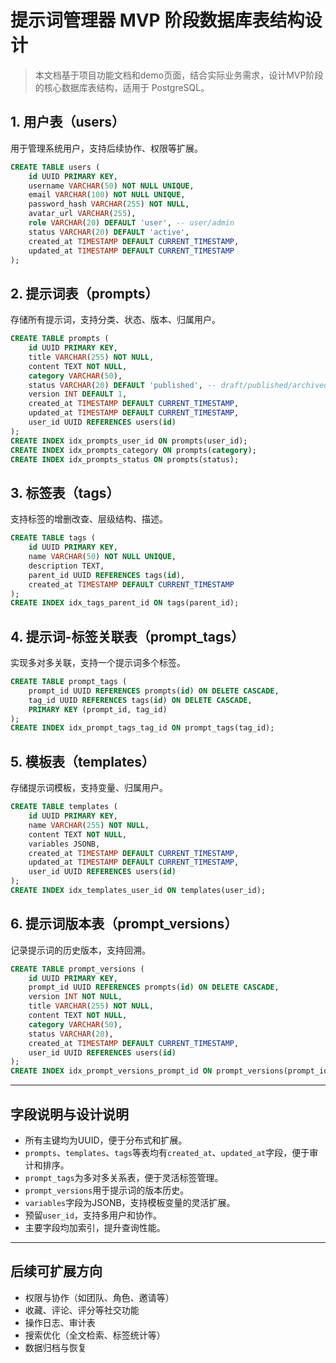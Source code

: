 # 提示词管理器 MVP 阶段数据库表结构设计

> 本文档基于项目功能文档和demo页面，结合实际业务需求，设计MVP阶段的核心数据库表结构，适用于 PostgreSQL。

## 1. 用户表（users）

用于管理系统用户，支持后续协作、权限等扩展。

```sql
CREATE TABLE users (
    id UUID PRIMARY KEY,
    username VARCHAR(50) NOT NULL UNIQUE,
    email VARCHAR(100) NOT NULL UNIQUE,
    password_hash VARCHAR(255) NOT NULL,
    avatar_url VARCHAR(255),
    role VARCHAR(20) DEFAULT 'user', -- user/admin
    status VARCHAR(20) DEFAULT 'active',
    created_at TIMESTAMP DEFAULT CURRENT_TIMESTAMP,
    updated_at TIMESTAMP DEFAULT CURRENT_TIMESTAMP
);
```

## 2. 提示词表（prompts）

存储所有提示词，支持分类、状态、版本、归属用户。

```sql
CREATE TABLE prompts (
    id UUID PRIMARY KEY,
    title VARCHAR(255) NOT NULL,
    content TEXT NOT NULL,
    category VARCHAR(50),
    status VARCHAR(20) DEFAULT 'published', -- draft/published/archived
    version INT DEFAULT 1,
    created_at TIMESTAMP DEFAULT CURRENT_TIMESTAMP,
    updated_at TIMESTAMP DEFAULT CURRENT_TIMESTAMP,
    user_id UUID REFERENCES users(id)
);
CREATE INDEX idx_prompts_user_id ON prompts(user_id);
CREATE INDEX idx_prompts_category ON prompts(category);
CREATE INDEX idx_prompts_status ON prompts(status);
```

## 3. 标签表（tags）

支持标签的增删改查、层级结构、描述。

```sql
CREATE TABLE tags (
    id UUID PRIMARY KEY,
    name VARCHAR(50) NOT NULL UNIQUE,
    description TEXT,
    parent_id UUID REFERENCES tags(id),
    created_at TIMESTAMP DEFAULT CURRENT_TIMESTAMP
);
CREATE INDEX idx_tags_parent_id ON tags(parent_id);
```

## 4. 提示词-标签关联表（prompt_tags）

实现多对多关联，支持一个提示词多个标签。

```sql
CREATE TABLE prompt_tags (
    prompt_id UUID REFERENCES prompts(id) ON DELETE CASCADE,
    tag_id UUID REFERENCES tags(id) ON DELETE CASCADE,
    PRIMARY KEY (prompt_id, tag_id)
);
CREATE INDEX idx_prompt_tags_tag_id ON prompt_tags(tag_id);
```

## 5. 模板表（templates）

存储提示词模板，支持变量、归属用户。

```sql
CREATE TABLE templates (
    id UUID PRIMARY KEY,
    name VARCHAR(255) NOT NULL,
    content TEXT NOT NULL,
    variables JSONB,
    created_at TIMESTAMP DEFAULT CURRENT_TIMESTAMP,
    updated_at TIMESTAMP DEFAULT CURRENT_TIMESTAMP,
    user_id UUID REFERENCES users(id)
);
CREATE INDEX idx_templates_user_id ON templates(user_id);
```

## 6. 提示词版本表（prompt_versions）

记录提示词的历史版本，支持回溯。

```sql
CREATE TABLE prompt_versions (
    id UUID PRIMARY KEY,
    prompt_id UUID REFERENCES prompts(id) ON DELETE CASCADE,
    version INT NOT NULL,
    title VARCHAR(255) NOT NULL,
    content TEXT NOT NULL,
    category VARCHAR(50),
    status VARCHAR(20),
    created_at TIMESTAMP DEFAULT CURRENT_TIMESTAMP,
    user_id UUID REFERENCES users(id)
);
CREATE INDEX idx_prompt_versions_prompt_id ON prompt_versions(prompt_id);
```

---

## 字段说明与设计说明

- 所有主键均为UUID，便于分布式和扩展。
- `prompts`、`templates`、`tags`等表均有`created_at`、`updated_at`字段，便于审计和排序。
- `prompt_tags`为多对多关系表，便于灵活标签管理。
- `prompt_versions`用于提示词的版本历史。
- `variables`字段为JSONB，支持模板变量的灵活扩展。
- 预留`user_id`，支持多用户和协作。
- 主要字段均加索引，提升查询性能。

---

## 后续可扩展方向

- 权限与协作（如团队、角色、邀请等）
- 收藏、评论、评分等社交功能
- 操作日志、审计表
- 搜索优化（全文检索、标签统计等）
- 数据归档与恢复

